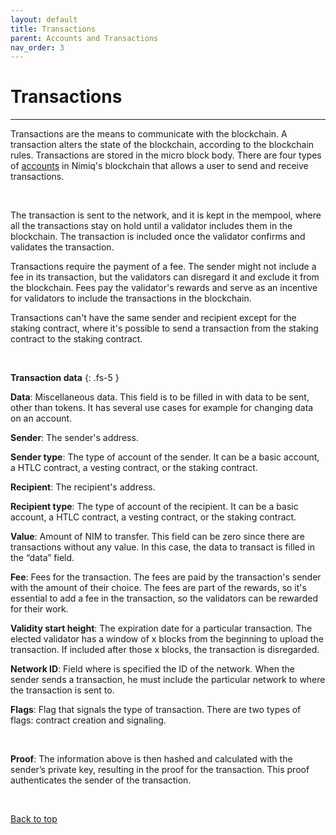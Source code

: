 ```yaml
---
layout: default
title: Transactions
parent: Accounts and Transactions
nav_order: 3
---
```


# Transactions

---

Transactions are the means to communicate with the blockchain. A transaction alters the state of the blockchain, according to the blockchain rules. Transactions are stored in the micro block body. There are four types of [accounts](/albatross-doc/docs/accounts-and-transactions/accounts) in Nimiq's blockchain that allows a user to send and receive transactions.

<br/>

The transaction is sent to the network, and it is kept in the mempool, where all the transactions stay on hold until a validator includes them in the blockchain. The transaction is included once the validator confirms and validates the transaction.

Transactions require the payment of a fee. The sender might not include a fee in its transaction, but the validators can disregard it and exclude it from the blockchain. Fees pay the validator's rewards and serve as an incentive for validators to include the transactions in the blockchain.

Transactions can't have the same sender and recipient except for the staking contract, where it's possible to send a transaction from the staking contract to the staking contract.

<br/>

**Transaction data**
{: .fs-5 }

**Data**: Miscellaneous data. This field is to be filled in with data to be sent, other than tokens. It has several use cases for example for changing data on an account.

**Sender**: The sender's address.

**Sender type**: The type of account of the sender. It can be a basic account, a HTLC contract, a vesting contract, or the staking contract.

**Recipient**: The recipient's address.

**Recipient type**: The type of account of the recipient. It can be a basic account, a HTLC contract, a vesting contract, or the staking contract.

**Value**: Amount of NIM to transfer. This field can be zero since there are transactions without any value. In this case, the data to transact is filled in the “data” field.

**Fee**: Fees for the transaction. The fees are paid by the transaction's sender with the amount of their choice. The fees are part of the rewards, so it's essential to add a fee in the transaction, so the validators can be rewarded for their work.

**Validity start height**: The expiration date for a particular transaction. The elected validator has a window of x blocks from the beginning to upload the transaction. If included after those x blocks, the transaction is disregarded.

**Network ID**: Field where is specified the ID of the network. When the sender sends a transaction, he must include the particular network to where the transaction is sent to.

**Flags**: Flag that signals the type of transaction. There are two types of flags: contract creation and signaling.

<br/>

**Proof**: The information above is then hashed and calculated with the sender’s private key, resulting in the proof for the transaction. This proof authenticates the sender of the transaction.

<br />

[Back to top](#)